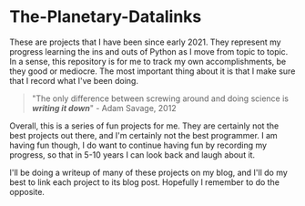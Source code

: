 # The-Planetary-Datalinks

These are projects that I have been since early 2021. They represent my progress learning the ins and outs of Python as I move from topic to topic. In a sense, this repository is for me to track my own accomplishments, be they good or mediocre. The most important thing about it is that I make sure that I record what I've been doing. 

> "The only difference between screwing around and doing science is __*writing it down*__" - Adam Savage, 2012

Overall, this is a series of fun projects for me. They are certainly not the best projects out there, and I'm certainly not the best programmer. I am having fun though, I do want to continue having fun by recording my progress, so that in 5-10 years I can look back and laugh about it.

I'll be doing a writeup of many of these projects on my blog, and I'll do my best to link each project to its blog post. Hopefully I remember to do the opposite.
